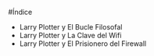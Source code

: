 #Índice

* Larry Plotter y El Bucle Filosofal
* Larry Plotter y La Clave del Wifi
* Larry Plotter y El Prisionero del Firewall

